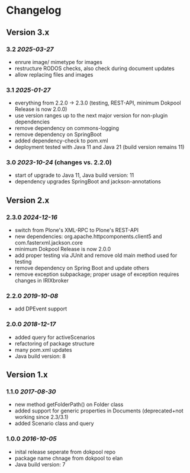 # Changelog

## Version 3.x

### 3.2 *2025-03-27*

 - enrure image/ mimetype for images
 - restructure RODOS checks, also check during document updates 
 - allow replacing files and images 


### 3.1 *2025-01-27*

 - everything from 2.2.0 -> 2.3.0 (testing, REST-API,  minimum Dokpool Release is now 2.0.0)
 - use version ranges up to the next major version for non-plugin dependencies
 - remove dependency on commons-logging
 - remove dependency on SpringBoot
 - added dependency-check to pom.xml
 - deployment tested with Java 11 and Java 21 (build version remains 11)

### 3.0 *2023-10-24* (changes vs. 2.2.0)

 - start of upgrade to Java 11, Java build version: 11
 - dependency upgrades SpringBoot and jackson-annotations

## Version 2.x

### 2.3.0 *2024-12-16*

 - switch from Plone's XML-RPC to Plone's REST-API
 - new dependencies: org.apache.httpcomponents.client5 and com.fasterxml.jackson.core
 - minimum Dokpool Release is now 2.0.0
 - add proper testing via JUnit and remove old main method used for testing
 - remove dependency on Spring Boot and update others
 - remove exception subpackage; proper usage of exception requires changes in IRIXbroker

### 2.2.0 *2019-10-08*

 - add DPEvent support

### 2.0.0 *2018-12-17*

 - added query for activeScenarios
 - refactoring of package structure
 - many pom.xml updates
 - Java build version: 8

## Version 1.x

### 1.1.0 *2017-08-30*

 - new method getFolderPath() on Folder class
 - added support for generic properties in Documents (deprecated+not working since 2.3/3.1)
 - added Scenario class and query

### 1.0.0 *2016-10-05*

 - inital release seperate from dokpool repo
 - package name chnage from dokpool to elan
 - Java build version: 7
